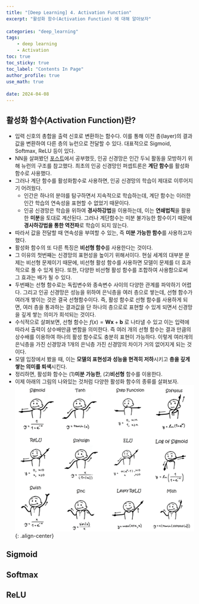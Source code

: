 ```yaml
---
title: "[Deep Learning] 4. Activation Function"
excerpt: "활성화 함수(Activation Function) 에 대해 알아보자"

categories: "deep_learning"
tags:
    - deep learning
    - Activation
toc: true  
toc_sticky: true
toc_label: "Contents In Page"
author_profile: true
use_math: true

date: 2024-04-08
---
```


## 활성화 함수(Activation Function)란?
- 입력 신호의 총합을 출력 신호로 변환하는 함수다. 이를 통해 이전 층(layer)의 결과값을 변환하여 다른 층의 뉴런으로 전달할 수 있다. 대표적으로 Sigmoid, Softmax, ReLU 등이 있다.
- NN을 살펴봤던 [포스트](https://bkkhyunn.github.io/deep_learning/deep_learning_0-1/)에서 공부했듯, 인공 신경망은 인간 두뇌 활동을 모방하기 위해 뉴런의 구조를 참고했다. 최초의 인공 신경망인 퍼셉트론은 **계단 함수**를 활성화 함수로 사용했다.
- 그러나 계단 함수를 활성화함수로 사용하면, 인공 신경망의 학습이 제대로 이루어지기 어려웠다.
  - 인간은 하나의 분야를 탐구하면서 지속적으로 학습하는데, 계단 함수는 이러한 인간 학습의 연속성을 표현할 수 없었기 때문이다.
  - 인공 신경망은 학습을 위하여 **경사하강법**을 이용하는데, 이는 **연쇄법칙**을 활용한 **미분**을 토대로 계산된다. 그러나 계단함수는 미분 불가능한 함수이기 때문에 **경사하강법을 통한 역전파**로 학습이 되지 않는다.
- 따라서 값을 전달할 때 연속성을 부여할 수 있는, 즉 **미분 가능한 함수**를 사용하고자 했다.
- 활성화 함수의 또 다른 특징은 **비선형 함수**를 사용한다는 것이다.
- 그 이유의 첫번째는 신경망의 표현성을 높이기 위해서이다. 현실 세계의 대부분 문제는 비선형 문제이기 때문에, 비선형 활성 함수를 사용하면 모델이 문제를 더 효과적으로 풀 수 있게 된다. 또한, 다양한 비선형 활성 함수를 조합하여 사용함으로써 그 효과는 배가 될 수 있다.
- 두번째는 선형 함수로는 독립변수와 종속변수 사이의 다양한 관계를 파악하기 어렵다. 그리고 인공 신경망은 성능을 위하여 은닉층을 여러 층으로 쌓는데, 선형 함수가 여러개 쌓이는 것은 결국 선형함수이다. 즉, 활성 함수로 선형 함수를 사용하게 되면, 여러 층을 통과하는 결과값을 단 하나의 층으로로 표현할 수 있게 되면서 신경망을 깊게 쌓는 의미가 희석되는 것이다.
- 수식적으로 살펴보면, 선형 함수는 $f(x) = \mathbf{W}\mathbf{x} + \mathbf{b}$ 로 나타낼 수 있고 이는 입력에 따라서 출력이 상수배만큼 변함을 의미한다. 즉 여러 개의 선형 함수는 결과 만큼의 상수배를 이용하여 하나의 활성 함수로도 충분히 표현이 가능하다. 이렇게 여러개의 은닉층을 가진 신경망과 1개의 은닉층 가진 신경망의 차이가 거의 없어지게 되는 것이다.
- 모델 입장에서 봤을 때, 이는 **모델의 표현성과 성능을 현격히 저하**시키고 **층을 깊게 쌓는 의미를 퇴색**시킨다.
- 정리하면, 활성화 함수는 (1)**미분 가능한**, (2)**비선형** 함수를 이용한다.
- 이제 아래의 그림의 나와있는 것처럼 다양한 활성화 함수의 종류를 살펴보자.
![Untitled](/assets/images/DL_basic/activate.png){: .align-center}

## Sigmoid

## Softmax

## ReLU